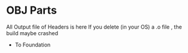 # OBJ Parts

All Output file of Headers is here
If you delete (in your OS) a .o file , the build maybe crashed

- To Foundation